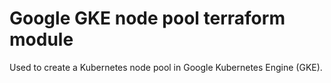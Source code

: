 # Google GKE node pool terraform module

Used to create a Kubernetes node pool in Google Kubernetes Engine (GKE).
